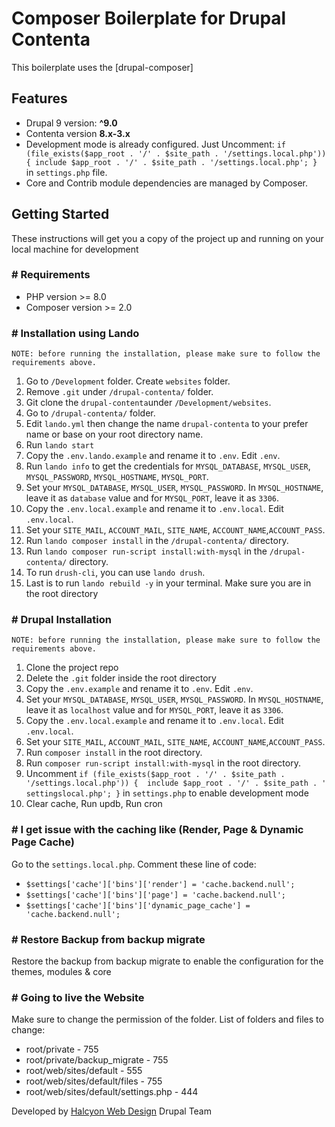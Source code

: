 # Composer Boilerplate for Drupal Contenta
This boilerplate uses the [drupal-composer]

## Features

- Drupal 9 version: **^9.0**
- Contenta version **8.x-3.x**
- Development mode is already configured. Just Uncomment:
 `if (file_exists($app_root . '/' . $site_path . '/settings.local.php')) {
  include $app_root . '/' . $site_path . '/settings.local.php';
}` in `settings.php` file.
- Core and Contrib module dependencies are managed by Composer.

## Getting Started
These instructions will get you a copy of the project up and running on your local machine for development

### # Requirements
- PHP version >= 8.0
- Composer version >= 2.0

### # Installation using Lando
```
NOTE: before running the installation, please make sure to follow the requirements above.
```

1. Go to `/Development` folder. Create `websites` folder.
2. Remove `.git` under `/drupal-contenta/` folder.
3. Git clone the `drupal-contenta`under `/Development/websites`.
4. Go to `/drupal-contenta/` folder.
5. Edit `lando.yml` then change the name `drupal-contenta` to your prefer name or base on your root directory name.
6. Run `lando start`
7. Copy the `.env.lando.example` and rename it to `.env`. Edit `.env`.
8. Run `lando info` to get the credentials for `MYSQL_DATABASE`, `MYSQL_USER`, `MYSQL_PASSWORD`, `MYSQL_HOSTNAME`, `MYSQL_PORT`.
9. Set your `MYSQL_DATABASE`, `MYSQL_USER`, `MYSQL_PASSWORD`. In `MYSQL_HOSTNAME`, leave it as `database` value and for `MYSQL_PORT`, leave it as `3306`.
7. Copy the `.env.local.example` and rename it to `.env.local`. Edit `.env.local`.
9. Set your `SITE_MAIL`, `ACCOUNT_MAIL`, `SITE_NAME`, `ACCOUNT_NAME`,`ACCOUNT_PASS`.
10. Run `lando composer install` in the `/drupal-contenta/` directory.
11. Run `lando composer run-script install:with-mysql` in the `/drupal-contenta/` directory.
12. To run `drush-cli`, you can use `lando drush`.
13. Last is to run `lando rebuild -y` in your terminal. Make sure you are in the root directory

### # Drupal Installation
```
NOTE: before running the installation, please make sure to follow the requirements above.
```

1. Clone the project repo 
2. Delete the `.git` folder inside the root directory
3. Copy the `.env.example` and rename it to `.env`. Edit `.env`.
4. Set your `MYSQL_DATABASE`, `MYSQL_USER`, `MYSQL_PASSWORD`. In `MYSQL_HOSTNAME`, leave it as `localhost` value and for `MYSQL_PORT`, leave it as `3306`.
5. Copy the `.env.local.example` and rename it to `.env.local`. Edit `.env.local`.
6. Set your `SITE_MAIL`, `ACCOUNT_MAIL`, `SITE_NAME`, `ACCOUNT_NAME`,`ACCOUNT_PASS`.
7. Run `composer install` in the root directory.
8. Run `composer run-script install:with-mysql` in the root directory.
9. Uncomment
`if (file_exists($app_root . '/' . $site_path . '/settings.local.php')) {  include $app_root . '/' . $site_path . ' settingslocal.php'; }` in `settings.php` to enable development mode
10. Clear cache, Run updb, Run cron

### # I get issue with the caching like (Render, Page & Dynamic Page Cache)
Go to the `settings.local.php`. Comment these line of code:

- `$settings['cache']['bins']['render'] = 'cache.backend.null';`
- `$settings['cache']['bins']['page'] = 'cache.backend.null';`
- `$settings['cache']['bins']['dynamic_page_cache'] = 'cache.backend.null';`

### # Restore Backup from backup migrate
Restore the backup from backup migrate to enable the configuration for the themes, modules & core

### # Going to live the Website
Make sure to change the permission of the folder.
List of folders and files to change:

- root/private - 755
- root/private/backup_migrate - 755
- root/web/sites/default - 555
- root/web/sites/default/files - 755
- root/web/sites/default/settings.php - 444


Developed by <a href="https://halcyonwebdesign.com.ph/" target="_blank">Halcyon Web Design</a> Drupal Team